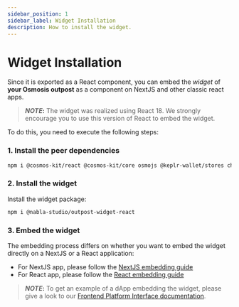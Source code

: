 ```yaml
---
sidebar_position: 1
sidebar_label: Widget Installation
description: How to install the widget.
---
```


# Widget Installation

Since it is exported as a React component, you can embed the *widget* of 
**your Osmosis outpost** as a component on NextJS and other classic react apps. 

> **_NOTE_:**  The widget was realized using React 18. We strongly encourage 
> you to use this version of React to embed the widget.

To do this, you need to execute the following steps:

### 1. Install the peer dependencies

```bash
npm i @cosmos-kit/react @cosmos-kit/core osmojs @keplr-wallet/stores chain-registry cosmjs-types @cosmjs/stargate
```

### 2. Install the widget

Install the widget package:
<!-- TODO: add official name of the npm package -->
```bash
npm i @nabla-studio/outpost-widget-react
```

### 3. Embed the widget

The embedding process differs on whether you want to embed the widget directly
on a NextJS or a React application:

- For NextJS app, please follow the [NextJS embedding guide](./nextjs)
- For React app, please follow the [React embedding guide](./react)

> **_NOTE_:**  To get an example of a dApp embedding the widget, please give a
> look to our 
> [Frontend Platform Interface documentation](../frontend-platform-interface/getting-started.md).